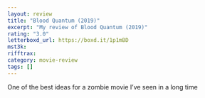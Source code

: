 ```yaml
---
layout: review
title: "Blood Quantum (2019)"
excerpt: "My review of Blood Quantum (2019)"
rating: "3.0"
letterboxd_url: https://boxd.it/1p1mBD
mst3k:
rifftrax:
category: movie-review
tags: []
---
```


One of the best ideas for a zombie movie I’ve seen in a long time
